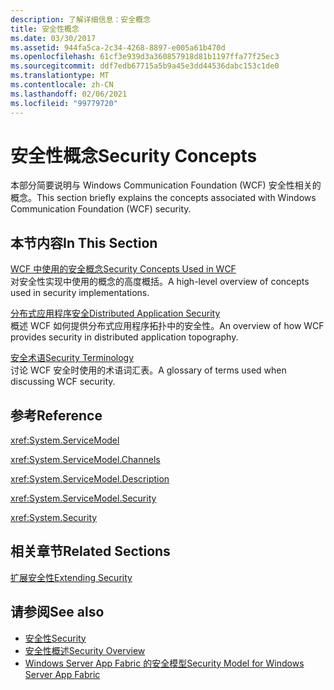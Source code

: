 ```yaml
---
description: 了解详细信息：安全概念
title: 安全性概念
ms.date: 03/30/2017
ms.assetid: 944fa5ca-2c34-4268-8897-e005a61b470d
ms.openlocfilehash: 61cf3e939d3a360857918d81b1197ffa77f25ec3
ms.sourcegitcommit: ddf7edb67715a5b9a45e3dd44536dabc153c1de0
ms.translationtype: MT
ms.contentlocale: zh-CN
ms.lasthandoff: 02/06/2021
ms.locfileid: "99779720"
---
```

# <a name="security-concepts"></a><span data-ttu-id="0d1bf-103">安全性概念</span><span class="sxs-lookup"><span data-stu-id="0d1bf-103">Security Concepts</span></span>

<span data-ttu-id="0d1bf-104">本部分简要说明与 Windows Communication Foundation (WCF) 安全性相关的概念。</span><span class="sxs-lookup"><span data-stu-id="0d1bf-104">This section briefly explains the concepts associated with Windows Communication Foundation (WCF) security.</span></span>  
  
## <a name="in-this-section"></a><span data-ttu-id="0d1bf-105">本节内容</span><span class="sxs-lookup"><span data-stu-id="0d1bf-105">In This Section</span></span>  

 [<span data-ttu-id="0d1bf-106">WCF 中使用的安全概念</span><span class="sxs-lookup"><span data-stu-id="0d1bf-106">Security Concepts Used in WCF</span></span>](security-concepts-used-in-wcf.md)  
 <span data-ttu-id="0d1bf-107">对安全性实现中使用的概念的高度概括。</span><span class="sxs-lookup"><span data-stu-id="0d1bf-107">A high-level overview of concepts used in security implementations.</span></span>  
  
 [<span data-ttu-id="0d1bf-108">分布式应用程序安全</span><span class="sxs-lookup"><span data-stu-id="0d1bf-108">Distributed Application Security</span></span>](distributed-application-security.md)  
 <span data-ttu-id="0d1bf-109">概述 WCF 如何提供分布式应用程序拓扑中的安全性。</span><span class="sxs-lookup"><span data-stu-id="0d1bf-109">An overview of how WCF provides security in distributed application topography.</span></span>  
  
 [<span data-ttu-id="0d1bf-110">安全术语</span><span class="sxs-lookup"><span data-stu-id="0d1bf-110">Security Terminology</span></span>](wcf-security-terminology.md)  
 <span data-ttu-id="0d1bf-111">讨论 WCF 安全时使用的术语词汇表。</span><span class="sxs-lookup"><span data-stu-id="0d1bf-111">A glossary of terms used when discussing WCF security.</span></span>  
  
## <a name="reference"></a><span data-ttu-id="0d1bf-112">参考</span><span class="sxs-lookup"><span data-stu-id="0d1bf-112">Reference</span></span>  

 <xref:System.ServiceModel>  
  
 <xref:System.ServiceModel.Channels>  
  
 <xref:System.ServiceModel.Description>  
  
 <xref:System.ServiceModel.Security>  
  
 <xref:System.Security>  
  
## <a name="related-sections"></a><span data-ttu-id="0d1bf-113">相关章节</span><span class="sxs-lookup"><span data-stu-id="0d1bf-113">Related Sections</span></span>  

 [<span data-ttu-id="0d1bf-114">扩展安全性</span><span class="sxs-lookup"><span data-stu-id="0d1bf-114">Extending Security</span></span>](../extending/extending-security.md)  
  
## <a name="see-also"></a><span data-ttu-id="0d1bf-115">请参阅</span><span class="sxs-lookup"><span data-stu-id="0d1bf-115">See also</span></span>

- [<span data-ttu-id="0d1bf-116">安全性</span><span class="sxs-lookup"><span data-stu-id="0d1bf-116">Security</span></span>](security.md)
- [<span data-ttu-id="0d1bf-117">安全性概述</span><span class="sxs-lookup"><span data-stu-id="0d1bf-117">Security Overview</span></span>](security-overview.md)
- <span data-ttu-id="0d1bf-118">[Windows Server App Fabric 的安全模型](/previous-versions/appfabric/ee677202(v=azure.10))</span><span class="sxs-lookup"><span data-stu-id="0d1bf-118">[Security Model for Windows Server App Fabric](/previous-versions/appfabric/ee677202(v=azure.10))</span></span>
